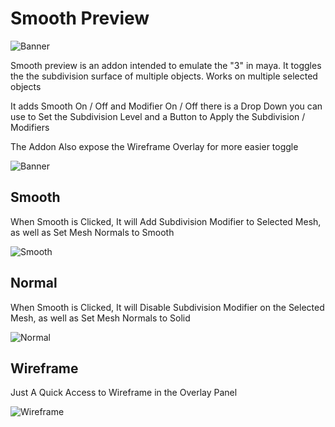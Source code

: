 # Smooth Preview

![Banner](https://Blenderboi.com/gallery/SmoothPreview/Banner.png)

Smooth preview is an addon intended to emulate the "3" in maya. It toggles the the subdivision surface of multiple objects. Works on multiple selected objects

It adds Smooth On / Off and Modifier On / Off
there is a Drop Down you can use to Set the Subdivision Level and a Button to Apply the Subdivision / Modifiers

The Addon Also expose the Wireframe Overlay for more easier toggle

![Banner](https://Blenderboi.com/gallery/SmoothPreview/Bar.png)

## Smooth

When Smooth is Clicked, It will Add Subdivision Modifier to Selected Mesh, as well as Set Mesh Normals to Smooth

![Smooth](https://Blenderboi.com/gallery/SmoothPreview/Smooth.png)

## Normal

When Smooth is Clicked, It will Disable Subdivision Modifier on the Selected Mesh, as well as Set Mesh Normals to Solid

![Normal](https://Blenderboi.com/gallery/SmoothPreview/Normal.png)

## Wireframe

Just A Quick Access to Wireframe in the Overlay Panel

![Wireframe](https://Blenderboi.com/gallery/SmoothPreview/Wireframe.png)
